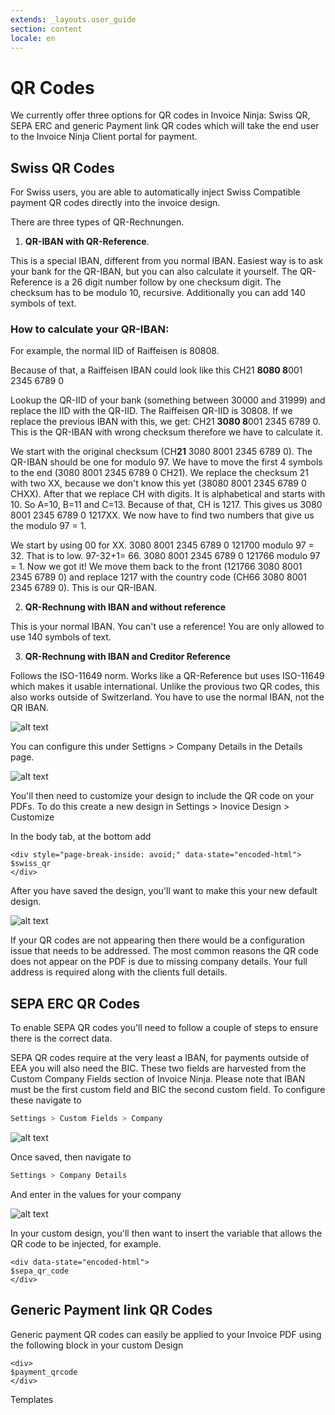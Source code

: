 ```yaml
---
extends: _layouts.user_guide
section: content
locale: en
---
```


# QR Codes

We currently offer three options for QR codes in Invoice Ninja: Swiss QR, SEPA ERC and generic Payment link QR codes which will take the end user to the Invoice Ninja Client portal for payment.

## Swiss QR Codes

For Swiss users, you are able to automatically inject Swiss Compatible payment QR codes directly into the invoice design.

There are three types of QR-Rechnungen.

1. **QR-IBAN with QR-Reference**.

This is a special IBAN, different from you normal IBAN. Easiest way is to ask your bank for the QR-IBAN, but you can also calculate it yourself.
The QR-Reference is a 26 digit number follow by one checksum digit. The checksum has to be modulo 10, recursive. Additionally you can add 140 symbols of text.

### How to calculate your QR-IBAN:

For example, the normal IID of Raiffeisen is 80808.

Because of that, a Raiffeisen IBAN could look like this CH21 **8080 8**001 2345 6789 0

Lookup the QR-IID of your bank (something between 30000 and 31999) and replace the IID with the QR-IID. The Raiffeisen QR-IID is 30808. If we replace the previous IBAN with this, we get: CH21 **3080 8**001 2345 6789 0. This is the QR-IBAN with wrong checksum therefore we have to calculate it.

We start with the original checksum (CH**21** 3080 8001 2345 6789 0). The QR-IBAN should be one for modulo 97. We have to move the first 4 symbols to the end (3080 8001 2345 6789 0 CH21). We replace the checksum 21 with two XX, because we don't know this yet (38080 8001 2345 6789 0 CHXX). After that we replace CH with digits. It is alphabetical and starts with 10. So A=10, B=11 and C=13. Because of that, CH is 1217. This gives us 3080 8001 2345 6789 0 1217XX. We now have to find two numbers that give us the modulo 97 = 1.

We start by using 00 for XX. 3080 8001 2345 6789 0 121700 modulo 97 = 32. That is to low. 97-32+1= 66. 3080 8001 2345 6789 0 121766 modulo 97 = 1. Now we got it! We move them back to the front (121766 3080 8001 2345 6789 0) and replace 1217 with the country code (CH66 3080 8001 2345 6789 0). This is our QR-IBAN.

2. **QR-Rechnung with IBAN and without reference**

This is your normal IBAN. You can't use a reference! You are only allowed to use 140 symbols of text.

3. **QR-Rechnung with IBAN and Creditor Reference**

Follows the ISO-11649 norm. Works like a QR-Reference but uses ISO-11649 which makes it usable international. Unlike the provious two QR codes, this also works outside of Switzerland. You have to use the normal IBAN, not the QR IBAN.

![alt text](/assets/images/pdf_customization/swiss_qrcode1.png "Swiss QR Codes")

You can configure this under Settigns > Company Details in the Details page.

![alt text](/assets/images/pdf_customization/swiss_qrcode3.png "Swiss QR Codes")

You'll then need to customize your design to include the QR code on your PDFs. To do this create a new design in Settings > Inovice Design > Customize

In the body tab, at the bottom add

```
<div style="page-break-inside: avoid;" data-state="encoded-html">
$swiss_qr
</div>
```

After you have saved the design, you'll want to make this your new default design.

![alt text](/assets/images/pdf_customization/swiss_qrcode2.png "Swiss QR Codes")

If your QR codes are not appearing then there would be a configuration issue that needs to be addressed. The most common reasons the QR code does not appear on the PDF is due to missing company details. Your full address is required along with the clients full details.

## SEPA ERC QR Codes

To enable SEPA QR codes you'll need to follow a couple of steps to ensure there is the correct data.

SEPA QR codes require at the very least a IBAN, for payments outside of EEA you will also need the BIC. These two fields are harvested from the Custom Company Fields section of Invoice Ninja. Please note that IBAN must be the first custom field and BIC the second custom field. To configure these navigate to

```bash
Settings > Custom Fields > Company
```

![alt text](/assets/images/user_guide/iban_bic.png "IBAN and BIC configuration")

Once saved, then navigate to

```bash
Settings > Company Details
```

And enter in the values for your company

![alt text](/assets/images/user_guide/iban_bic_2.png "IBAN and BIC configuration")

In your custom design, you'll then want to insert the variable that allows the QR code to be injected, for example.

```
<div data-state="encoded-html">
$sepa_qr_code
</div>
```

## Generic Payment link QR Codes

Generic payment QR codes can easily be applied to your Invoice PDF using the following block in your custom Design

```
<div>
$payment_qrcode
</div>
```

<x-next url=/en/templates>Templates</x-next>
